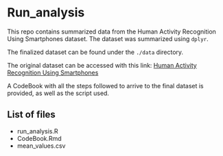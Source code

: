 # Run_analysis

This repo contains summarized data from the Human Activity Recognition Using Smartphones dataset.
The dataset was summarized using ```dplyr```. 

The finalized dataset can be found under the ```./data``` directory.

The original dataset can be accessed with this link: [Human Activity Recognition Using Smartphones](http://archive.ics.uci.edu/dataset/240/human+activity+recognition+using+smartphones)

A CodeBook with all the steps followed to arrive to the final dataset is provided, as well as the script used.

## List of files

- run_analysis.R
- CodeBook.Rmd
- mean_values.csv
